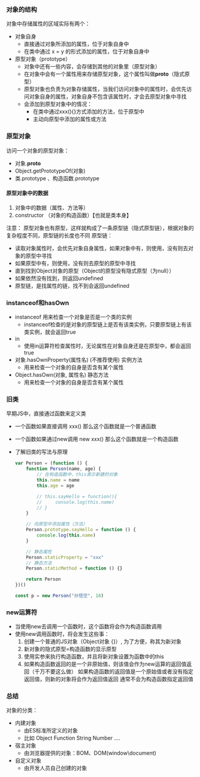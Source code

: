 ### 对象的结构

对象中存储属性的区域实际有两个：

- 对象自身
  - 直接通过对象所添加的属性，位于对象自身中
  - 在类中通过 x = y 的形式添加的属性，位于对象自身中
- 原型对象（prototype）
  - 对象中还有一些内容，会存储到其他的对象里（原型对象）
  - 在对象中会有一个属性用来存储原型对象，这个属性叫做**proto**（隐式原型）
  - 原型对象也负责为对象存储属性，当我们访问对象中的属性时，会优先访问对象自身的属性，对象自身不包含该属性时，才会去原型对象中寻找
  - 会添加到原型对象中的情况：
    - 在类中通过xxx(){}方式添加的方法，位于原型中
    - 主动向原型中添加的属性或方法

### 原型对象

访问一个对象的原型对象：

- 对象.__proto__
- Object.getPrototypeOf(对象)
- 类.prototype 、构造函数.prototype

#### 原型对象中的数据

1. 对象中的数据（属性、方法等）
2. constructor （对象的构造函数）【也就是类本身】

注意： 原型对象也有原型，这样就构成了一条原型链（隐式原型链），根据对象的复杂程度不同，原型链的长度也不同 原型链：

- 读取对象属性时，会优先对象自身属性，如果对象中有，则使用，没有则去对象的原型中寻找
- 如果原型中有，则使用，没有则去原型的原型中寻找
- 直到找到Object对象的原型（Object的原型没有隐式原型（为null））
- 如果依然没有找到，则返回undefined
- 原型链，是找属性的链，找不到会返回undefined

### instanceof和hasOwn

- instanceof 用来检查一个对象是否是一个类的实例
  - instanceof检查的是对象的原型链上是否有该类实例，只要原型链上有该类实例，就会返回true
- in
  - 使用in运算符检查属性时，无论属性在对象自身还是在原型中，都会返回true
- 对象.hasOwnProperty(属性名) (不推荐使用)     实例方法
  - 用来检查一个对象的自身是否含有某个属性
- Object.hasOwn(对象, 属性名)   静态方法
  - 用来检查一个对象的自身是否含有某个属性

### 旧类

早期JS中，直接通过函数来定义类

- 一个函数如果直接调用 xxx() 那么这个函数就是一个普通函数

- 一个函数如果通过new调用 new xxx() 那么这个函数就是一个构造函数

- 了解旧类的写法与原理

  ```javascript
  var Person = (function () {
      function Person(name, age) {
          // 在构造函数中，this表示新建的对象
          this.name = name
          this.age = age
  
          // this.sayHello = function(){
          //     console.log(this.name)
          // }
      }
  
      // 向原型中添加属性（方法）
      Person.prototype.sayHello = function () {
          console.log(this.name)
      }
  
      // 静态属性
      Person.staticProperty = "xxx"
      // 静态方法
      Person.staticMethod = function () {}
  
      return Person
  })()
  
  const p = new Person("孙悟空", 18)
  ```

### new运算符

- 当使用new去调用一个函数时，这个函数将会作为构造函数调用
- 使用new调用函数时，将会发生这些事：
  1. 创建一个普通的JS对象（Object对象 {}）, 为了方便，称其为新对象
  2. 新对象的隐式原型=构造函数的显示原型
  3. 使用实参来执行构造函数，并且将新对象设置为函数中的this
  4. 如果构造函数返回的是一个非原始值，则该值会作为new运算的返回值返回（千万不要这么做） 如果构造函数的返回值是一个原始值或者没有指定返回值，则新的对象将会作为返回值返回 通常不会为构造函数指定返回值

### 总结

对象的分类：

- 内建对象
  - 由ES标准所定义的对象
  - 比如 Object Function String Number ....
- 宿主对象
  - 由浏览器提供的对象：BOM、DOM(window\document)
- 自定义对象
  - 由开发人员自己创建的对象